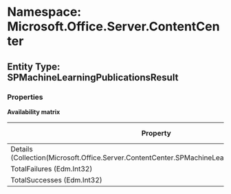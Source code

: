 # Namespace: Microsoft.Office.Server.ContentCenter
## Entity Type: SPMachineLearningPublicationsResult

### Properties

**Availability matrix**

Property | SPO | SP 2019 | SP 2016 | SP 2013
----------|-----|---------|---------|--------
Details (Collection(Microsoft.Office.Server.ContentCenter.SPMachineLearningPublicationResult)) | ✔ | ✖ | ✖ | ✖
TotalFailures (Edm.Int32) | ✔ | ✖ | ✖ | ✖
TotalSuccesses (Edm.Int32) | ✔ | ✖ | ✖ | ✖


